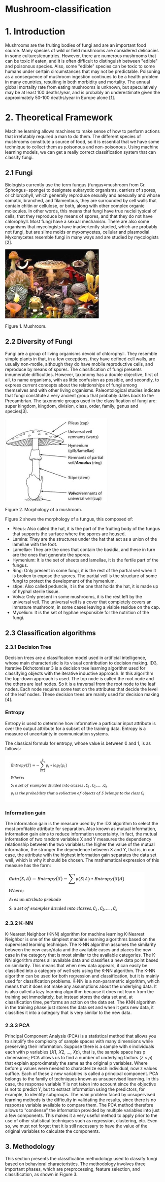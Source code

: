 # Mushroom-classification

# 1. Introduction

Mushrooms are the fruiting bodies of fungi and are an important food source. Many species of wild or field mushrooms are considered delicacies in some cultures/countries. However, there are numerous mushrooms that can be toxic if eaten, and it is often difficult to distinguish between "edible" and poisonous species. Also, some "edible" species can be toxic to some humans under certain circumstances that may not be predictable. Poisoning as a consequence of mushroom ingestion continues to be a health problem in many countries, resulting in both morbidity and mortality. The annual global mortality rate from eating mushrooms is unknown, but speculatively may be at least 100 deaths/year, and is probably an underestimate given the approximately 50-100 deaths/year in Europe alone [1].

# 2. Theoretical Framework

Machine learning allows machines to make sense of how to perform actions that irrefutably required a man to do them. The different species of mushrooms constitute a source of food, so it is essential that we have some technique to collect them as poisonous and non-poisonous. Using machine learning models, we can get a really correct classification system that can classify fungi.

## 2.1 Fungi

Biologists currently use the term fungus (fungus=mushroom from Gr. Sphongus=sponge) to designate eukaryotic organisms, carriers of spores, or chlorophyll, which generally reproduce sexually and asexually and whose somatic, branched, and filamentous, they are surrounded by cell walls that contain chitin or cellulose, or both, along with other complex organic molecules. In other words, this means that fungi have true nuclei typical of cells, that they reproduce by means of spores, and that they do not have chlorophyll. Most fungi have a sexual mechanism. There are also some organisms that mycologists have inadvertently studied, which are probably not fungi, but are slime molds or myxomycetes, cellular and plasmodial. Myxomycetes resemble fungi in many ways and are studied by mycologists [2].

![alt text](https://github.com/jorgedejesus110890/Mushroom-classification/blob/main/Mushroom.jpg?raw=true)

Figure 1. Mushroom.

## 2.2 Diversity of Fungi

Fungi are a group of living organisms devoid of chlorophyll. They resemble simple plants in that, in a few exceptions, they have defined cell walls, are usually non-motile, although they do have mobile reproductive cells, and reproduce by means of spores. The classification of fungi presents innumerable difficulties. However, taxonomy has a double objective, first of all, to name organisms, with as little confusion as possible, and secondly, to express current concepts about the relationships of fungi among themselves and with other living organisms. Paleontological studies indicate that fungi constitute a very ancient group that probably dates back to the Precambrian. The taxonomic groups used in the classification of fungi are: super kingdom, kingdom, division, class, order, family, genus and species[3].

![alt text](https://github.com/jorgedejesus110890/Mushroom-classification/blob/main/Morfology.jpg?raw=true)

Figure 2. Morphology of a mushroom.

Figure 2 shows the morphology of a fungus, this composed of:

- Pileus: Also called the hat, it is the part of the fruiting body of the fungus that supports the surface where the spores are housed.
- Lamina: They are the structures under the hat that act as a union of the lamellae with the foot.
- Lamellae: They are the ones that contain the basidia, and these in turn are the ones that generate the spores.
- Hymenium: It is the set of sheets and lamellae, it is the fertile part of the fungus.
- Ring: Only present in some fungi, it is the rest of the partial veil when it is broken to expose the spores. The partial veil is the structure of some fungi to protect the development of the hymenium.
- stipe: Also called peduncle, it is the one that holds the hat, it is made up of hyphal sterile tissue.
- Volva: Only present in some mushrooms, it is the rest left by the universal veil. The universal veil is a cover that completely covers an immature mushroom, in some cases leaving a visible residue on the cap.
- Mycelium: It is the set of hyphae responsible for the nutrition of the fungi.

## 2.3 Classification algorithms

### 2.3.1 Decision Tree

Decision trees are a classification model used in artificial intelligence, whose main characteristic is its visual contribution to decision making. ID3, Iterative Dichotomiser 3 is a decision tree learning algorithm used for classifying objects with the iterative inductive approach. In this algorithm the top-down approach is used. The top node is called the root node and the others are leaf nodes. So it is a traversal from the root node to the leaf nodes. Each node requires some test on the attributes that decide the level of the leaf nodes. These decision trees are mainly used for decision making [4].

### Entropy

Entropy is used to determine how informative a particular input attribute is over the output attribute for a subset of the training data. Entropy is a measure of uncertainty in communication systems.

The classical formula for entropy, whose value is between 0 and 1, is as follows:

![alt text](https://github.com/jorgedejesus110890/Mushroom-classification/blob/main/Entropy.jpg?raw=true)

### Information gain

The information gain is the measure used by the ID3 algorithm to select the most profitable attribute for separation. Also known as mutual information, information gain aims to reduce information uncertainty. In fact, the mutual information of two random variables X and Y measures the dependency relationship between the two variables: the higher the value of the mutual information, the stronger the dependence between X and Y, that is, in our case, the attribute with the highest information gain separates the data set well, which is why it should be chosen. The mathematical expression of this measure has the form:

![alt text](https://github.com/jorgedejesus110890/Mushroom-classification/blob/main/Gain.jpg?raw=true)

### 2.3.2 K–NN

K-Nearest Neighbor (KNN) algorithm for machine learning K-Nearest Neighbor is one of the simplest machine learning algorithms based on the supervised learning technique. The K-NN algorithm assumes the similarity between the new case/data and the available cases and places the new case in the category that is most similar to the available categories. The K-NN algorithm stores all available data and classifies a new data point based on similarity. This means that when new data appears, it can easily be classified into a category of well sets using the K-NN algorithm. The K-NN algorithm can be used for both regression and classification, but it is mainly used for classification problems. K-NN is a non-parametric algorithm, which means that it does not make any assumptions about the underlying data. It is also called a lazy learning algorithm because it does not learn from the training set immediately, but instead stores the data set and, at classification time, performs an action on the data set. The KNN algorithm in the training phase just stores the data set and when it gets new data, it classifies it into a category that is very similar to the new data.

### 2.3.3 PCA

Principal Component Analysis (PCA) is a statistical method that allows you to simplify the complexity of sample spaces with many dimensions while preserving their information. Suppose there is a sample with 𝑛 individuals each with p variables (𝑋1, 𝑋2, …, 𝑋𝑝), that is, the sample space has p dimensions; PCA allows us to find a number of underlying factors (𝑧 < 𝑝) that explain approximately the same as the original p variables. Where before p values were needed to characterize each individual, now z values suffice. Each of these z new variables is called a principal component. PCA belongs to the family of techniques known as unsupervised learning. In this case, the response variable Y is not taken into account since the objective is not to predict Y, but to extract information using the predictors, for example, to identify subgroups. The main problem faced by unsupervised learning methods is the difficulty in validating the results, since there is no response variable available to compare them. The PCA method therefore allows to “condense” the information provided by multiple variables into just a few components. This makes it a very useful method to apply prior to the use of other statistical techniques such as regression, clustering, etc. Even so, we must not forget that it is still necessary to have the value of the original variables to calculate the components.

## 3. Methodology

This section presents the classification methodology used to classify fungi based on behavioral characteristics. The methodology involves three important phases, which are preprocessing, feature selection, and classification, as shown in Figure 3.





